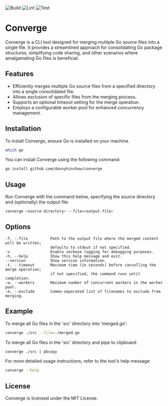 ![Build](https://github.com/dannyhinshaw/converge/actions/workflows/build.yaml/badge.svg)
![Lint](https://github.com/dannyhinshaw/converge/actions/workflows/lint.yaml/badge.svg)
![Test](https://github.com/dannyhinshaw/converge/actions/workflows/test.yaml/badge.svg)

# Converge

Converge is a CLI tool designed for merging multiple Go source files into a single file. It provides a streamlined
approach for consolidating Go package structures, simplifying code sharing, and other scenarios where amalgamating Go
files is beneficial.

## Features

- Efficiently merges multiple Go source files from a specified directory into a single consolidated file.
- Allows exclusion of specific files from the merging process.
- Supports an optional timeout setting for the merge operation.
- Employs a configurable worker pool for enhanced concurrency management.

## Installation

To install Converge, ensure Go is installed on your machine.

```bash
which go
```

You can install Converge using the following command:

```bash
go install github.com/dannyhinshaw/converge
```

## Usage

Run Converge with the command below, specifying the source directory
and (optionally) the output file:

```bash
converge <source-directory> --file=<output-file>
```

## Options

    -f, --file          Path to the output file where the merged content will be written;
                        defaults to stdout if not specified.
    -v                  Enable verbose logging for debugging purposes.
    -h, --help          Show this help message and exit.
    --version           Show version information.
    -t, --timeout       Maximum time (in seconds) before cancelling the merge operation;
                        if not specified, the command runs until completion.
    -w, --workers       Maximum number of concurrent workers in the worker pool.
    -e, --exclude       Comma-separated list of filenames to exclude from merging.

## Example

To merge all Go files in the 'src' directory into 'merged.go':

```bash
converge ./src --file=./merged.go
```

To merge all Go files in the 'src' directory and pipe to clipboard:

```bash
converge ./src | pbcopy
```

For more detailed usage instructions, refer to the tool's help message:

```bash
converge --help
```

## License

Converge is licensed under the MIT License.
